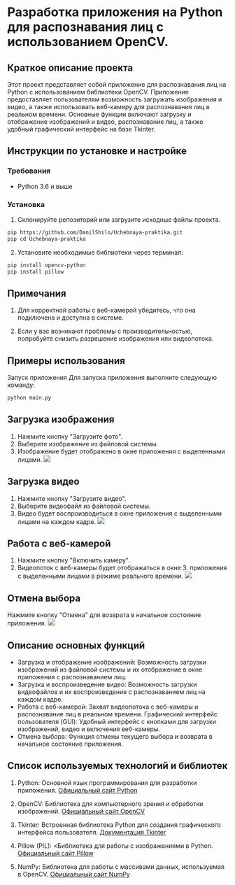 # Разработка приложения на Python для распознавания лиц с использованием OpenCV.

## Краткое описание проекта
Этот проект представляет собой приложение для распознавания лиц на Python с использованием библиотеки OpenCV. Приложение предоставляет пользователям возможность загружать изображения и видео, а также использовать веб-камеру для распознавания лиц в реальном времени. Основные функции включают загрузку и отображение изображений и видео, распознавание лиц, а также удобный графический интерфейс на базе Tkinter.

## Инструкции по установке и настройке

### Требования
- Python 3.6 и выше
### Установка
1. Склонируйте репозиторий или загрузите исходные файлы проекта.
```bash
pip https://github.com/DanilShilo/Uchebnaya-praktika.git
pip cd Uchebnaya-praktika
```

2. Установите необходимые библиотеки через терминал:

```bash
pip install opencv-python
pip install pillow
```
## Примечания
1. Для корректной работы с веб-камерой убедитесь, что она подключена и доступна в системе.

2. Если у вас возникают проблемы с производительностью, попробуйте снизить разрешение изображения или видеопотока.

## Примеры использования
Запуск приложения
Для запуска приложения выполните следующую команду:
```bash
python main.py
```
## Загрузка изображения
1. Нажмите кнопку "Загрузите фото".
2. Выберите изображение из файловой системы.
3. Изображение будет отображено в окне приложения с выделенными лицами.
![](https://i.pinimg.com/originals/c2/e9/7f/c2e97f888be9b42a6b335317020c87f4.png)

## Загрузка видео
1. Нажмите кнопку "Загрузите видео".
2. Выберите видеофайл из файловой системы.
3. Видео будет воспроизводиться в окне приложения с выделенными лицами на каждом кадре.
![](https://i.pinimg.com/originals/32/b8/89/32b889278ce7a1e15177ecd833cd3f98.png)

## Работа с веб-камерой
1. Нажмите кнопку "Включить камеру".
2. Видеопоток с веб-камеры будет отображаться в окне 3. приложения с выделенными лицами в режиме реального времени.
![](https://i.pinimg.com/originals/74/13/01/74130105ab215031a17336430faee5d7.png)
   
## Отмена выбора
Нажмите кнопку "Отмена" для возврата в начальное состояние приложения.
![](https://i.pinimg.com/originals/df/12/88/df12882e82bc0eee5fa0b32cda2bab46.png)

## Описание основных функций
<ul>
<li> Загрузка и отображение изображений: Возможность загрузки изображений из файловой системы и их отображение в окне приложения с распознаванием лиц. </li>
<li>Загрузка и воспроизведение видео: Возможность загрузки видеофайлов и их воспроизведение с распознаванием лиц на каждом кадре.</li>
<li>Работа с веб-камерой: Захват видеопотока с веб-камеры и распознавание лиц в реальном времени.
Графический интерфейс пользователя (GUI): Удобный интерфейс с кнопками для загрузки изображений, видео и включения веб-камеры.</li>
<li>Отмена выбора: Функция отмены текущего выбора и возврата в начальное состояние приложения.</li>
</ul>

## Список используемых технологий и библиотек

1. Python: Основной язык программирования для разработки приложения. [Официальный сайт Python](https://www.python.org/)

2. OpenCV: Библиотека для компьютерного зрения и обработки изображений. [Официальный сайт OpenCV](https://opencv.org/)
3. Tkinter: Встроенная библиотека Python для создания графического интерфейса пользователя. [Документация Tkinter](https://docs.python.org/3/library/tkinter.html)

4. Pillow (PIL): <Библиотека для работы с изображениями в Python. [Официальный сайт Pillow](https://python-pillow.org/)

5. NumPy: Библиотека для работы с массивами данных, используемая в OpenCV. [Официальный сайт NumPy](https://numpy.org/)




